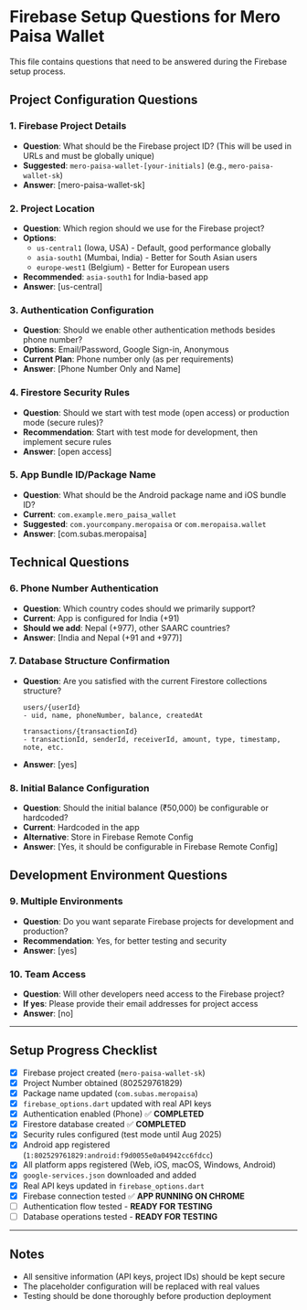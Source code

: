 # Firebase Setup Questions for Mero Paisa Wallet

This file contains questions that need to be answered during the Firebase setup process.

## Project Configuration Questions

### 1. Firebase Project Details
- **Question**: What should be the Firebase project ID? (This will be used in URLs and must be globally unique)
- **Suggested**: `mero-paisa-wallet-[your-initials]` (e.g., `mero-paisa-wallet-sk`)
- **Answer**: [mero-paisa-wallet-sk]

### 2. Project Location
- **Question**: Which region should we use for the Firebase project?
- **Options**:
  - `us-central1` (Iowa, USA) - Default, good performance globally
  - `asia-south1` (Mumbai, India) - Better for South Asian users
  - `europe-west1` (Belgium) - Better for European users
- **Recommended**: `asia-south1` for India-based app
- **Answer**: [us-central]

### 3. Authentication Configuration
- **Question**: Should we enable other authentication methods besides phone number?
- **Options**: Email/Password, Google Sign-in, Anonymous
- **Current Plan**: Phone number only (as per requirements)
- **Answer**: [Phone Number Only and Name]

### 4. Firestore Security Rules
- **Question**: Should we start with test mode (open access) or production mode (secure rules)?
- **Recommendation**: Start with test mode for development, then implement secure rules
- **Answer**: [open access]

### 5. App Bundle ID/Package Name
- **Question**: What should be the Android package name and iOS bundle ID?
- **Current**: `com.example.mero_paisa_wallet`
- **Suggested**: `com.yourcompany.meropaisa` or `com.meropaisa.wallet`
- **Answer**: [com.subas.meropaisa]

## Technical Questions

### 6. Phone Number Authentication
- **Question**: Which country codes should we primarily support?
- **Current**: App is configured for India (+91)
- **Should we add**: Nepal (+977), other SAARC countries?
- **Answer**: [India and Nepal (+91 and +977)]

### 7. Database Structure Confirmation
- **Question**: Are you satisfied with the current Firestore collections structure?
  ```
  users/{userId}
  - uid, name, phoneNumber, balance, createdAt
  
  transactions/{transactionId}
  - transactionId, senderId, receiverId, amount, type, timestamp, note, etc.
  ```
- **Answer**: [yes]

### 8. Initial Balance Configuration
- **Question**: Should the initial balance (₹50,000) be configurable or hardcoded?
- **Current**: Hardcoded in the app
- **Alternative**: Store in Firebase Remote Config
- **Answer**: [Yes, it should be configurable in Firebase Remote Config]

## Development Environment Questions

### 9. Multiple Environments
- **Question**: Do you want separate Firebase projects for development and production?
- **Recommendation**: Yes, for better testing and security
- **Answer**: [yes]

### 10. Team Access
- **Question**: Will other developers need access to the Firebase project?
- **If yes**: Please provide their email addresses for project access
- **Answer**: [no]

---

## Setup Progress Checklist

- [x] Firebase project created (`mero-paisa-wallet-sk`)
- [x] Project Number obtained (802529761829)
- [x] Package name updated (`com.subas.meropaisa`)
- [x] `firebase_options.dart` updated with real API keys
- [x] Authentication enabled (Phone) ✅ **COMPLETED**
- [x] Firestore database created ✅ **COMPLETED**
- [x] Security rules configured (test mode until Aug 2025)
- [x] Android app registered (`1:802529761829:android:f9d0055e0a04942cc6fdcc`)
- [x] All platform apps registered (Web, iOS, macOS, Windows, Android)
- [x] `google-services.json` downloaded and added
- [x] Real API keys updated in `firebase_options.dart`
- [x] Firebase connection tested ✅ **APP RUNNING ON CHROME**
- [ ] Authentication flow tested - **READY FOR TESTING**
- [ ] Database operations tested - **READY FOR TESTING**

---

## Notes
- All sensitive information (API keys, project IDs) should be kept secure
- The placeholder configuration will be replaced with real values
- Testing should be done thoroughly before production deployment
